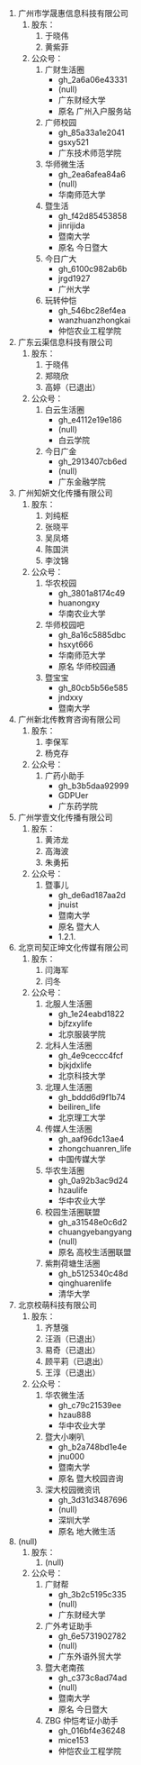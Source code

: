 1. 广州市学晟惠信息科技有限公司
	1. 股东：
		1. 于晓伟
		2. 黄紫菲
	2. 公众号：
		1. 广财生活圈
			- gh_2a6a06e43331
			- (null)
			- 广东财经大学
			- 原名 广州入户服务站
		1. 广师校园
			- gh_85a33a1e2041
			- gsxy521
			- 广东技术师范学院
		1. 华师微生活
			- gh_2ea6afea84a6
			- (null)
			- 华南师范大学
		1. 暨生活
			- gh_f42d85453858
			- jinrijida
			- 暨南大学
			- 原名 今日暨大
		1. 今日广大
			- gh_6100c982ab6b
			- jrgd1927
			- 广州大学
		1. 玩转仲恺
			- gh_546bc28ef4ea
			- wanzhuanzhongkai
			- 仲恺农业工程学院
2. 广东云渠信息科技有限公司
	1. 股东：
		1. 于晓伟
		2. 郑晓欣
		3. 高婷（已退出）
	2. 公众号：
		1. 白云生活圈
			- gh_e4112e19e186
			- (null)
			- 白云学院
		1. 今日广金
			- gh_2913407cb6ed
			- (null)
			- 广东金融学院
3. 广州知妍文化传播有限公司
	1. 股东：
		1. 刘纯枢
		2. 张晓平
		3. 吴凤塔
		4. 陈国洪
		5. 李汶锦
	2. 公众号：
		1. 华农校园
			- gh_3801a8174c49
			- huanongxy
			- 华南农业大学
		1. 华师校园吧
			- gh_8a16c5885dbc
			- hsxyt666
			- 华南师范大学
			- 原名 华师校园通
		1. 暨宝宝
			- gh_80cb5b56e585
			- jndxxy
			- 暨南大学
4. 广州新北传教育咨询有限公司
	1. 股东：
		1. 李保军
		2. 杨克存
	2. 公众号：
		1. 广药小助手
			- gh_b3b5daa92999
			- GDPUer
			- 广东药学院
5. 广州学壹文化传播有限公司
	1. 股东：
		1. 黄沛龙
		2. 高海波
		3. 朱勇拓
	2. 公众号：
		1. 暨事儿
			- gh_de6ad187aa2d
			- jnuist
			- 暨南大学
			- 原名 暨大人
			- 1.2.1.
6. 北京司契正坤文化传媒有限公司
	1. 股东：
		1. 闫海军
		2. 闫冬
	2. 公众号：
		1. 北服人生活圈
			- gh_1e24eabd1822
			- bjfzxylife
			- 北京服装学院
		1. 北科人生活圈
			- gh_4e9ceccc4fcf
			- bjkjdxlife
			- 北京科技大学
		1. 北理人生活圈
			- gh_bddd6d9f1b74
			- beiliren_life
			- 北京理工大学
		1. 传媒人生活圈
			- gh_aaf96dc13ae4
			- zhongchuanren_life
			- 中国传媒大学
		1. 华农生活圈
			- gh_0a92b3ac9d24
			- hzaulife
			- 华中农业大学
		1. 校园生活圈联盟
			- gh_a31548e0c6d2
			- chuangyebangyang
			- (null)
			- 原名 高校生活圈联盟
		1. 紫荆荷塘生活圈
			- gh_b5125340c48d
			- qinghuarenlife
			- 清华大学
7. 北京校萌科技有限公司
	1. 股东：
		1. 齐慧强
		2. 汪涵（已退出）
		3. 易奇（已退出）
		4. 顾平莉（已退出）
		5. 王淳（已退出）
	2. 公众号：
		1. 华农微生活
			- gh_c79c21539ee
			- hzau888
			- 华中农业大学
		1. 暨大小喇叭
			- gh_b2a748bd1e4e
			- jnu000
			- 暨南大学
			- 原名 暨大校园咨询
		1. 深大校园微资讯
			- gh_3d31d3487696
			- (null)
			- 深圳大学
			- 原名 地大微生活
8. (null)
	1. 股东：
		1. (null)
	2. 公众号：
		1. 广财帮
			- gh_3b2c5195c335
			- (null)
			- 广东财经大学
		1. 广外考证助手
			- gh_6e5731902782
			- (null)
			- 广东外语外贸大学
		1. 暨大老南孩
			- gh_c373c8ad74ad
			- (null)
			- 暨南大学
			- 原名 今日暨大
		1. ZBG 仲恺考证小助手
			- gh_016bf4e36248
			- mice153
			- 仲恺农业工程学院
